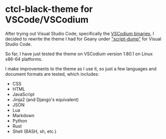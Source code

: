 # ctcl-black-theme for VSCode/VSCodium

After trying out Visual Studio Code, specifically the [VSCodium binaries](https://vscodium.com/), I decided to rewrite the theme I had for Geany under ["script-dump"](https://github.com/ctcl-bregis/script-dump/blob/main/themes/geany/black.conf) for Visual Studio Code.

So far, I have just tested the theme on VSCodium version 1.80.1 on Linux x86-64 platforms. 

I make improvements to the theme as I use it, so just a few languages and document formats are tested, which includes:

- CSS
- HTML
- JavaScript
- Jinja2 (and Django's equivalent)
- JSON
- Lua
- Markdown
- Python
- Rust
- Shell (BASH, sh, etc.)
